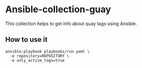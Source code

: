 Ansible-collection-guay
=======================

This collection helps to get info about quay tags using Ansible.

How to use it
-------------

``` {.sourceCode .yaml}
ansible-playbook playbooks/run.yaml \
  -e repository=REPOSITORY \
  -e only_active_tags=true
```
